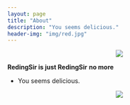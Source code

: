 ```yaml
---
layout: page
title: "About"
description: "You seems delicious."
header-img: "img/red.jpg"
---
```



<center>
    <p><img src="http://7xlfkx.com1.z0.glb.clouddn.com/white2.jpg" align="center"></p>
</center>


 **RedingSir is just RedingSir** 
 **no more** 



- You seems delicious.



<center>
    <p><img src="http://i173.photobucket.com/albums/w63/cnfeat/2015-08-29-2_zpsqj7po8eo.png" align="center"></p>
</center>






